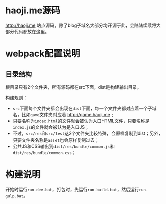 # haoji.me源码

http://haoji.me 站点源码，除了blog子域名大部分均开源于此，会陆陆续续将大部分代码都放在这里。

# webpack配置说明

## 目录结构

根目录只有2个文件夹，所有源码都在src下面，dist是构建输出目录。

构建规则：

* `src`下面每个文件夹都会出现在`dist`下面，每一个文件夹都对应着一个子域名，比如`game`文件夹对应着 http://game.haoji.me ;
* 只要名称为`index.html`的文件就会被认为入口HTML文件，只要名称是`index.js`的文件就会被认为是入口JS；
* 不过，`src/res`和`src/test`这2个文件夹比较特殊，会原样复制到dist；另外，只要文件夹名称是`asset`也会原样复制过去；
* 公共JS和CSS输出到`dist/res/bundle/common.js`和`dist/res/bundle/common.css`；

# 构建说明

开始时运行`run-dev.bat`，打包时，先运行`run-build.bat`，然后运行`run-gulp.bat`。